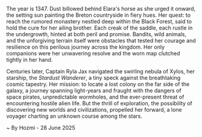 
The year is 1347.  Dust billowed behind Elara's horse as she urged it onward, the setting sun painting the Breton countryside in fiery hues.  Her quest: to reach the rumored monastery nestled deep within the Black Forest, said to hold the cure for her ailing brother.  Each creak of the saddle, each rustle in the undergrowth, hinted at both peril and promise.  Bandits, wild animals, and the unforgiving terrain itself were obstacles that tested her courage and resilience on this perilous journey across the kingdom.  Her only companions were her unwavering resolve and the worn map clutched tightly in her hand.


Centuries later, Captain Ryla Jax navigated the swirling nebula of Xylos, her starship, the *Stardust Wanderer*, a tiny speck against the breathtaking cosmic tapestry.  Her mission: to locate a lost colony on the far side of the galaxy, a journey spanning light-years and fraught with the dangers of space pirates, unpredictable wormholes, and the ever-present threat of encountering hostile alien life.  But the thrill of exploration, the possibility of discovering new worlds and civilizations, propelled her forward, a lone voyager charting an unknown course among the stars.

~ By Hozmi - 28 June 2025
